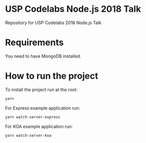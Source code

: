 # USP Codelabs Node.js 2018 Talk
Repository for USP Codelabs 2018 Node.js Talk

# Requirements
You need to have MongoDB installed.

# How to run the project
To install the project run at the root:

```sh
yarn
```

For Express example application run:
```sh
yarn watch-server-express
```

For KOA example application run:
```sh
yarn watch-server-koa
```
